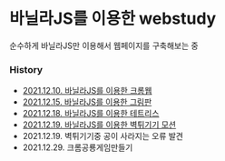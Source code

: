 # 바닐라JS를 이용한 webstudy

순수하게 바닐라JS만 이용해서 웹페이지를 구축해보는 중

### History
- [2021.12.10. 바닐라JS를 이용한 크롬웹](https://heyjin281129.github.io/webstudy/VanillaJS/VanillaJSCromeWeb/)
- [2021.12.15. 바닐라JS를 이용한 그림판](https://heyjin281129.github.io/webstudy/VanillaJS/VanillaJSPaintJS/index.html)
- [2021.12.18. 바닐라JS를 이용한 테트리스](https://heyjin281129.github.io/webstudy/VanillaJS/Tetris2/index.html)
- [2021.12.19. 바닐라JS를 이용한 벽튀기기 모션](https://heyjin281129.github.io/webstudy/VanillaJS/ball/index.html)
- 2021.12.19. 벽튀기기중 공이 사라지는 오류 발견
- 2021.12.29. 크롬공룡게임만들기

